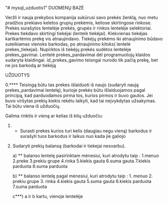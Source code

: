 "# mysql_uzduotis1" 
DUOMENŲ BAZĖ
 
Veržli ir nauja prekybos kompanija sukūrusi savo prekės ženklą, nuo metu pradžios prekiavo keletos grupių prekėmis, keliose skirtingose rinkose. Prekės surašytos lentelėje prekės, grupės ir rinkos lentelėje selektoriai. Prekes tiekdavo skirtingi tiekėjai (lentelė tiekėjai). Kiekvienas tiekėjas kartkartėmis prekę vis atnaujindavo. Tiekėjų prekėms iki atnaujinimo būdavo suteikiamas vienoks barkodas, po atnaujinimo kitoks( lentelė prekes_tiekejai). Nupirktos iš tiekėjų prekės sudėtos lentelėje prekes_gavimai. Lentelė prekes_pardavimai dėl programuotojų klaidos sudaryta klaidingai. id_prekes_gavimo teisngai nurodo tik pačią prekę, bet ne jos barkodą ar tiekėją

UŽDUOTYS

0.**** Teisingą būtu tas prekes išlaiduoti iš naujo (sudaryti naują prekes_pardavimai lentelę), kurioje prekės būtu išlaiduojamos pagal principą, kad parduodamos pirma tos, kurios pirmos ir buvo gautos. Jei buvo viršytas prekių kiekis rekėtu laikyti, kad tai neįvykdytas užsakymas. Tai būtu viena iš užduočių. 

Galima rinktis ir vieną ar kelias iš kitų užduočiu:

1. * Surasti prekes kurios turi kelis (daugiau negu vieną) barkodus ir surašyti tuos barkodus ir laikus nuo kada jie galiojo

2. Sudaryti prekių balansą (barkodai ir tiekejai nesvarbu). 

    a) ** balanso lentelę pasirinktam mėnesiui, kuri atrodytu taip : 
        1.menuo 2.preke 3.prekiu grupe 4.rinka 5.kiekis gauta 6.suma gauta 7.kiekis parduota 8.suma parduota
        
    b) ** balanso lentelę pagal mėnesiui, kuri atrodytu taip : 
        1. menuo 2. prekiu grupe 3. rinka 4.kiekis gauta 5.suma gauta 6.kiekis parduota 7.suma parduota
    
    c***) a ir b kartu, vienoje lentelėje  
